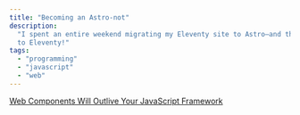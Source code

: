 ```yaml
---
title: "Becoming an Astro-not"
description:
  "I spent an entire weekend migrating my Eleventy site to Astro—and then back
  to Eleventy!"
tags:
  - "programming"
  - "javascript"
  - "web"
---
```


[Web Components Will Outlive Your JavaScript Framework](https://jakelazaroff.com/words/web-components-will-outlive-your-javascript-framework/)
